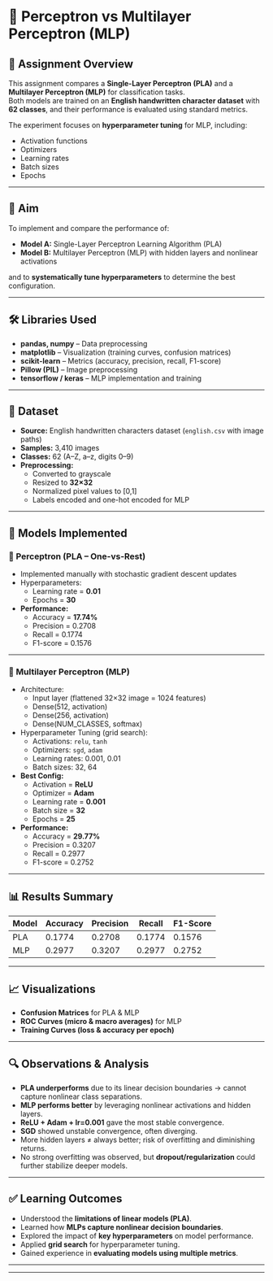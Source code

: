 # 🧠 Perceptron vs Multilayer Perceptron (MLP)

## 📌 Assignment Overview
This assignment compares a **Single-Layer Perceptron (PLA)** and a **Multilayer Perceptron (MLP)** for classification tasks.  
Both models are trained on an **English handwritten character dataset** with **62 classes**, and their performance is evaluated using standard metrics.  

The experiment focuses on **hyperparameter tuning** for MLP, including:
- Activation functions  
- Optimizers  
- Learning rates  
- Batch sizes  
- Epochs  

---

## 🎯 Aim
To implement and compare the performance of:
- **Model A:** Single-Layer Perceptron Learning Algorithm (PLA)  
- **Model B:** Multilayer Perceptron (MLP) with hidden layers and nonlinear activations  

and to **systematically tune hyperparameters** to determine the best configuration.

---

## 🛠️ Libraries Used
- **pandas, numpy** – Data preprocessing  
- **matplotlib** – Visualization (training curves, confusion matrices)  
- **scikit-learn** – Metrics (accuracy, precision, recall, F1-score)  
- **Pillow (PIL)** – Image preprocessing  
- **tensorflow / keras** – MLP implementation and training  

---

## 📂 Dataset
- **Source:** English handwritten characters dataset (`english.csv` with image paths)  
- **Samples:** 3,410 images  
- **Classes:** 62 (A–Z, a–z, digits 0–9)  
- **Preprocessing:**  
  - Converted to grayscale  
  - Resized to **32×32**  
  - Normalized pixel values to [0,1]  
  - Labels encoded and one-hot encoded for MLP  

---

## 🔄 Models Implemented

### 🔹 Perceptron (PLA – One-vs-Rest)
- Implemented manually with stochastic gradient descent updates  
- Hyperparameters:  
  - Learning rate = **0.01**  
  - Epochs = **30**  
- **Performance:**  
  - Accuracy = **17.74%**  
  - Precision = 0.2708  
  - Recall = 0.1774  
  - F1-score = 0.1576  

---

### 🔹 Multilayer Perceptron (MLP)
- Architecture:  
  - Input layer (flattened 32×32 image = 1024 features)  
  - Dense(512, activation)  
  - Dense(256, activation)  
  - Dense(NUM_CLASSES, softmax)  
- Hyperparameter Tuning (grid search):  
  - Activations: `relu`, `tanh`  
  - Optimizers: `sgd`, `adam`  
  - Learning rates: 0.001, 0.01  
  - Batch sizes: 32, 64  
- **Best Config:**  
  - Activation = **ReLU**  
  - Optimizer = **Adam**  
  - Learning rate = **0.001**  
  - Batch size = **32**  
  - Epochs = **25**  
- **Performance:**  
  - Accuracy = **29.77%**  
  - Precision = 0.3207  
  - Recall = 0.2977  
  - F1-score = 0.2752  

---

## 📊 Results Summary
| Model | Accuracy | Precision | Recall | F1-Score |
|-------|----------|-----------|--------|----------|
| PLA   | 0.1774   | 0.2708    | 0.1774 | 0.1576   |
| MLP   | 0.2977   | 0.3207    | 0.2977 | 0.2752   |

---

## 📈 Visualizations
- **Confusion Matrices** for PLA & MLP  
- **ROC Curves (micro & macro averages)** for MLP  
- **Training Curves (loss & accuracy per epoch)**  

---

## 🔍 Observations & Analysis
- **PLA underperforms** due to its linear decision boundaries → cannot capture nonlinear class separations.  
- **MLP performs better** by leveraging nonlinear activations and hidden layers.  
- **ReLU + Adam + lr=0.001** gave the most stable convergence.  
- **SGD** showed unstable convergence, often diverging.  
- More hidden layers ≠ always better; risk of overfitting and diminishing returns.  
- No strong overfitting was observed, but **dropout/regularization** could further stabilize deeper models.  

---

## ✅ Learning Outcomes
- Understood the **limitations of linear models (PLA)**.  
- Learned how **MLPs capture nonlinear decision boundaries**.  
- Explored the impact of **key hyperparameters** on model performance.  
- Applied **grid search** for hyperparameter tuning.  
- Gained experience in **evaluating models using multiple metrics**.  

---
---

